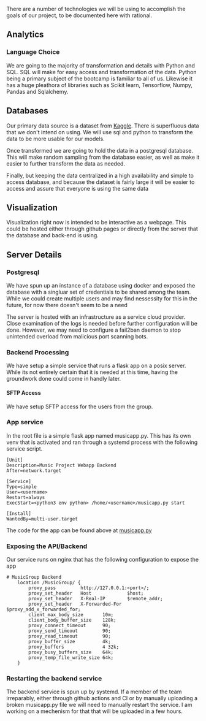 There are a number of technologies we will be using to accomplish the goals of our project, to be documented here with rational.



## Analytics

### Language Choice

We are going to the majority of transformation and details with Python and SQL. SQL will make for easy access and transformation of the data. Python being a primary subject of the bootcamp is familiar to all of us. Likewise it has a huge pleathora of libraries such as Scikit learn, Tensorflow, Numpy, Pandas and Sqlalchemy.

## Databases

Our primary data source is a dataset from [Kaggle](https://www.kaggle.com/datasets/rodolfofigueroa/spotify-12m-songs). There is superfluous data that we don't intend on using. We will use sql and python to transform the data to be more usable for our models. 

Once transformed we are going to hold the data in a postgresql database. This will make random sampling from the database easier, as well as make it easier to further transform the data as needed.

Finally, but keeping the data centralized in a high availability and simple to access database, and because the dataset is fairly large it will be easier to access and assure that everyone is using the same data

## Visualization

Visualization right now is intended to be interactive as a webpage. This could be hosted either through github pages or directly from the server that the database and back-end is using.

## Server Details

### Postgresql

We have spun up an instance of a database using docker and exposed the database with a singluar set of credentials to be shared among the team. While we could create multiple users and may find nessessity for this in the future, for now there doesn't seem to be a need

The server is hosted with an infrastructure as a service cloud provider. Close examination of the logs is needed before further configuration will be done. However, we may need to configure a fail2ban daemon to stop unintended overload from malicious port scanning bots.

### Backend Processing

We have setup a simple service that runs a flask app on a posix server. While its not entirely certain that it is needed at this time, having the groundwork done could come in handly later.

#### SFTP Access

We have setup SFTP access for the users from the group. 

### App service

In the root file is a simple flask app named musicapp.py. This has its own venv that is activated and ran through a systemd process with the following service script.

```
[Unit]
Description=Music Project Webapp Backend
After=network.target

[Service]
Type=simple
User=<username>
Restart=always
ExecStart=<python3 env python> /home/<username>/musicapp.py start

[Install]
WantedBy=multi-user.target
```

The code for the app can be found above at [musicapp.py](musicapp.py)

### Exposing the API/Backend

Our service runs on nginx that has the following configuration to expose the app

```
# MusicGroup Backend 
    location /MusicGroup/ {
        proxy_pass         http://127.0.0.1:<port>/;
        proxy_set_header   Host             $host;
        proxy_set_header   X-Real-IP        $remote_addr;
        proxy_set_header   X-Forwarded-For  $proxy_add_x_forwarded_for;
        client_max_body_size       10m;
        client_body_buffer_size    128k;
        proxy_connect_timeout      90;
        proxy_send_timeout         90;
        proxy_read_timeout         90;
        proxy_buffer_size          4k;
        proxy_buffers              4 32k;
        proxy_busy_buffers_size    64k;
        proxy_temp_file_write_size 64k;
    }
```

### Restarting the backend service

The backend service is spun up by systemd. If a member of the team irreparably, either through github actions and CI or by manually uploading a broken musicapp.py file we will need to manually restart the service. I am working on a mechenism for that that will be uploaded in a few hours.


